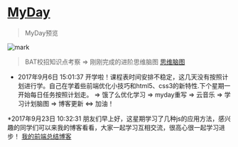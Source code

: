 # [MyDay](https://13189449986.github.io/MyDay/dist)

> MyDay预览


![mark](http://orf1ycv0g.bkt.clouddn.com/blog/170915/kChlGCGcEl.gif)

> BAT校招知识点考察 => 刚刚完成的进阶思维脑图
[思维脑图](http://t.cn/RCcxmbE)

* 2017年9月6日 15:01:37 开学啦！课程表时间安排不稳定，这几天没有按照计划进行学。自己在学着些前端优化小技巧和html5、css3的新特性.下个星期一开始每日任务按照计划走。
=> 饿了么优化学习 => myday重写 => 云音乐 => 学习计划脑图 => 博客更新 <=> 加油！

*2017年9月23日 10:32:31 朋友们早上好，这星期学习了几种js的应用方法，感兴趣的同学们可以来我的博客看看，大家一起学习互相交流，很高心很一起学习进步！
[我的前端总结博客](https://13189449986.github.io/hexo/)

